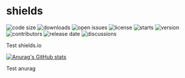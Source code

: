 # shields

![code size](https://img.shields.io/github/languages/code-size/gotoxavier2333/shields)
![downloads](https://img.shields.io/github/downloads/gotoxavier2333/shields/total)
![open issues](https://img.shields.io/github/issues-raw/gotoxavier2333/shields)
![license](https://img.shields.io/github/license/gotoxavier2333/shields)
![starts](https://img.shields.io/github/stars/gotoxavier2333/shields?style=social)
![version](https://img.shields.io/github/go-mod/go-version/gotoxavier2333/shields)
![contributors](https://img.shields.io/github/contributors/gotoxavier2333/shields)
![release date](https://img.shields.io/github/release-date/gotoxavier2333/shields)
![discussions](https://img.shields.io/github/discussions/gotoxavier2333/shields)

Test shields.io

[![Anurag's GitHub stats](https://github-readme-stats.vercel.app/api?username=gotoxavier2333&show_icons=true&theme=radical)](https://github.com/anuraghazra/github-readme-stats)

Test anurag


